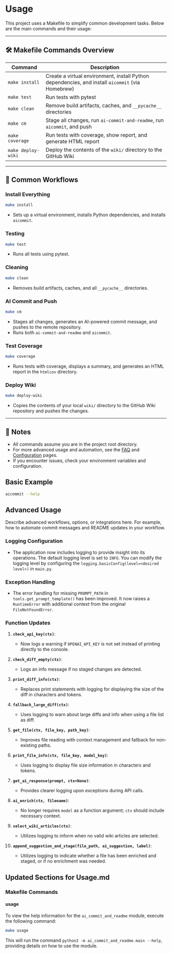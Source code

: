 # Usage

This project uses a Makefile to simplify common development tasks. Below are the main commands and their usage:

---

## 🛠️ Makefile Commands Overview

| Command         | Description                                                                                   |
|-----------------|-----------------------------------------------------------------------------------------------|
| `make install`  | Create a virtual environment, install Python dependencies, and install `aicommit` (via Homebrew) |
| `make test`     | Run tests with pytest                                                                        |
| `make clean`    | Remove build artifacts, caches, and `__pycache__` directories                                |
| `make cm`       | Stage all changes, run `ai-commit-and-readme`, run `aicommit`, and push                      |
| `make coverage` | Run tests with coverage, show report, and generate HTML report                               |
| `make deploy-wiki` | Deploy the contents of the `wiki/` directory to the GitHub Wiki                           |

---

## 🚀 Common Workflows

### Install Everything
```sh
make install
```
- Sets up a virtual environment, installs Python dependencies, and installs `aicommit`.

### Testing
```sh
make test
```
- Runs all tests using pytest.

### Cleaning
```sh
make clean
```
- Removes build artifacts, caches, and all `__pycache__` directories.

### AI Commit and Push
```sh
make cm
```
- Stages all changes, generates an AI-powered commit message, and pushes to the remote repository.
- Runs both `ai-commit-and-readme` and `aicommit`.

### Test Coverage
```sh
make coverage
```
- Runs tests with coverage, displays a summary, and generates an HTML report in the `htmlcov` directory.

### Deploy Wiki
```sh
make deploy-wiki
```
- Copies the contents of your local `wiki/` directory to the GitHub Wiki repository and pushes the changes.

---

## 📝 Notes
- All commands assume you are in the project root directory.
- For more advanced usage and automation, see the [FAQ](FAQ) and [Configuration](Configuration) pages.
- If you encounter issues, check your environment variables and configuration.

## Basic Example

```sh
aicommit --help
```

## Advanced Usage

Describe advanced workflows, options, or integrations here. For example, how to automate commit messages and README updates in your workflow.
### Logging Configuration

- The application now includes logging to provide insight into its operations. The default logging level is set to `INFO`. You can modify the logging level by configuring the `logging.basicConfig(level=<desired level>)` in `main.py`.

### Exception Handling

- The error handling for missing `PROMPT_PATH` in `tools.get_prompt_template()` has been improved. It now raises a `RuntimeError` with additional context from the original `FileNotFoundError`.

### Function Updates

1. **`check_api_key(ctx)`**:
   - Now logs a warning if `OPENAI_API_KEY` is not set instead of printing directly to the console.

2. **`check_diff_empty(ctx)`**:
   - Logs an info message if no staged changes are detected.

3. **`print_diff_info(ctx)`**:
   - Replaces print statements with logging for displaying the size of the diff in characters and tokens.

4. **`fallback_large_diff(ctx)`**:
   - Uses logging to warn about large diffs and info when using a file list as diff.

5. **`get_file(ctx, file_key, path_key)`**:
   - Improves file reading with context management and fallback for non-existing paths.

6. **`print_file_info(ctx, file_key, model_key)`**:
   - Uses logging to display file size information in characters and tokens.

7. **`get_ai_response(prompt, ctx=None)`**:
   - Provides clearer logging upon exceptions during API calls.

8. **`ai_enrich(ctx, filename)`**:
   - No longer requires `model` as a function argument; `ctx` should include necessary context.

9. **`select_wiki_articles(ctx)`**:
   - Utilizes logging to inform when no valid wiki articles are selected.

10. **`append_suggestion_and_stage(file_path, ai_suggestion, label)`**:
    - Utilizes logging to indicate whether a file has been enriched and staged, or if no enrichment was needed.
## Updated Sections for Usage.md

### Makefile Commands

#### usage

To view the help information for the `ai_commit_and_readme` module, execute the following command:

```bash
make usage
```

This will run the command `python3 -m ai_commit_and_readme.main --help`, providing details on how to use the module.